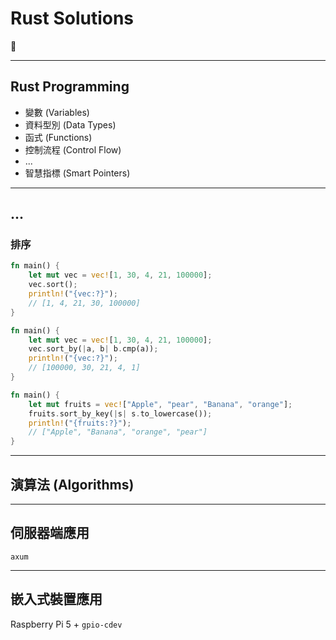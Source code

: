 # Rust Solutions

🦀

---

## Rust Programming

- 變數 (Variables)
- 資料型別 (Data Types)
- 函式 (Functions)
- 控制流程 (Control Flow)
- ...
- 智慧指標 (Smart Pointers)

---

## ...

### 排序

```rs
fn main() {
    let mut vec = vec![1, 30, 4, 21, 100000];
    vec.sort();
    println!("{vec:?}");
    // [1, 4, 21, 30, 100000]
}
```

```rs
fn main() {
    let mut vec = vec![1, 30, 4, 21, 100000];
    vec.sort_by(|a, b| b.cmp(a));
    println!("{vec:?}");
    // [100000, 30, 21, 4, 1]
}
```

```rs
fn main() {
    let mut fruits = vec!["Apple", "pear", "Banana", "orange"];
    fruits.sort_by_key(|s| s.to_lowercase());
    println!("{fruits:?}");
    // ["Apple", "Banana", "orange", "pear"]
}
```

---

## 演算法 (Algorithms)

---

## 伺服器端應用

`axum`

---

## 嵌入式裝置應用

Raspberry Pi 5 + `gpio-cdev`

